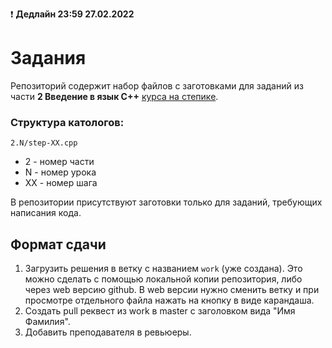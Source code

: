 ❗ **Дедлайн 23:59 27.02.2022**

# Задания

Репозиторий содержит набор файлов с заготовками для заданий из части **2 Введение в язык C++** [курса на степике](https://stepik.org/course/7/syllabus).

### Структура катологов:

`2.N/step-XX.cpp`

* 2 - номер части
* N - номер урока
* XX - номер шага

В репозитории присутствуют заготовки только для заданий, требующих написания кода.

## Формат сдачи

1. Загрузить решения в ветку с названием `work` (уже создана). Это можно сделать с помощью локальной копии репозитория, либо 
через web версию github. В web версии нужно сменить ветку и при просмотре отдельного файла нажать на кнопку в виде карандаша. 
2. Создать pull реквест из work в master с заголовком вида "Имя Фамилия".
3. Добавить преподавателя в ревьюеры.
